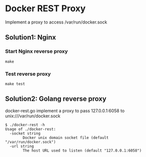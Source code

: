 # Docker REST Proxy

Implement a proxy to access /var/run/docker.sock


## Solution1: Nginx

### Start Nginx reverse proxy

```
make
```

### Test reverse proxy

```
make test
```
## Solution2: Golang reverse proxy

docker-rest.go implement a proxy to pass 127.0.0.1:6058 to unix:///var/run/docker.sock
```
$ ./docker-rest -h
Usage of ./docker-rest:
  -socket string
        Docker unix domain socket file (default "/var/run/docker.sock")
  -url string
        The host URL used to listen (default "127.0.0.1:6058")
```

